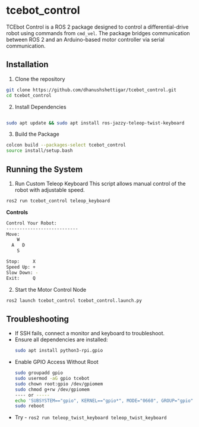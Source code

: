 # tcebot_control

TCEbot Control is a ROS 2 package designed to control a differential-drive robot using commands from `cmd_vel`. The package bridges communication between ROS 2 and an Arduino-based motor controller via serial communication.

## Installation

1. Clone the repository

```bash
git clone https://github.com/dhanushshettigar/tcebot_control.git
cd tcebot_control
```

2. Install Dependencies

```bash

sudo apt update && sudo apt install ros-jazzy-teleop-twist-keyboard

```

3. Build the Package

```bash
colcon build --packages-select tcebot_control
source install/setup.bash
```
## Running the System
1. Run Custom Teleop Keyboard
This script allows manual control of the robot with adjustable speed.
```sh
ros2 run tcebot_control teleop_keyboard
```

**Controls**

```bash
Control Your Robot:
---------------------------
Move:    
    W    
  A   D  
    S    

Stop:     X  
Speed Up: +  
Slow Down: -  
Exit:     Q  
```

2. Start the Motor Control Node
```sh
ros2 launch tcebot_control tcebot_control.launch.py
```

## Troubleshooting
- If SSH fails, connect a monitor and keyboard to troubleshoot.
- Ensure all dependencies are installed:
  ```bash
  sudo apt install python3-rpi.gpio
  ```
- Enable GPIO Access Without Root
  ```bash
  sudo groupadd gpio
  sudo usermod -aG gpio tcebot
  sudo chown root:gpio /dev/gpiomem
  sudo chmod g+rw /dev/gpiomem
  ---- or -----
  echo 'SUBSYSTEM=="gpio", KERNEL=="gpio*", MODE="0660", GROUP="gpio"' | sudo tee /etc/udev/rules.d/99-gpio.rules
  sudo reboot
  ```
- Try - `ros2 run teleop_twist_keyboard teleop_twist_keyboard`
